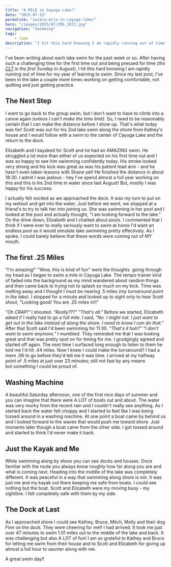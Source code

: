 ```yaml
---
title: "A MILE in Cayuga Lake!"
date: "2015-07-12"
permalink: "swim/a-mile-in-cayuga-lake/"
hero: "/images/2015/07/IMG_2872.jpg"
navigation: "Swimming"
tags:
    - lake
description: "I hit this hard knowing I am rapidly running out of time for my year of learning to swim. Since my last post, I've been in the lake a couple more times working on getting comfortable, not quitting and just getting practice."
---
```


I've been writing about each lake swim for the past week or so. After having such a challenging time for the first time out and being pressed for time _(the [CLT](http://www.ithacatriathlonclub.org/cltrace/) is the first Sunday in August)_, I hit this hard knowing I am rapidly running out of time for my year of learning to swim. Since my last post, I've been in the lake a couple more times working on getting comfortable, not quitting and just getting practice.

## The Next Step

I want to go back to the group swim, but I don't want to have to climb into a canoe again _(unless I can't make the time limit)_. So, I need to be reasonably certain that I can make the distance before I show up. That's what today was for! Scott was out for his 2nd lake swim along the shore from Kathey's house and I would follow with a swim to the center of Cayuga Lake and the return to the dock.

Elizabeth and I kayaked for Scott and he had an AMAZING swim. He struggled a lot more than either of us expected on his first time out and I was so happy to see him swimming confidently today. His stroke looked very strong and his kick was great as was his patient lead arm - and he hasn't even taken lessons with Shane yet! He finished the distance in about 18:30. I admit I was jealous - hey I've spend almost a full year working on this and this is his 2nd time in water since last August! But, mostly I was happy for his success.

I actually felt excited as we approached the dock. It was my turn to put on my wetsuit and get into the water. Just before we went, we stopped at a friend's to try to talk her into joining us. She was swimming in her pool and I looked at the pool and actually thought, "I am looking forward to the lake." On the drive down, Elizabeth and I chatted about pools. I commented that I think if I were ever to really seriously want to swim at home I'd want an endless pool as it would simulate lake swimming pretty effectively. As I spoke, I could barely believe that these words were coming out of MY mouth.

## The first .25 Miles

"I'm amazing!" "Wow, this is kind of fun" were the thoughts  going through my head as I began to swim a mile in Cayuga Lake. The tempo trainer kind of faded into the background as my mind wandered about random things and then came back to trying not to splash so much on my kick. Time was melting away and I thought I must be nearing .5 miles _(my turnaround point in the lake)_. I stopped for a minute and looked up to sight only to hear Scott shout, "Looking good! You are .25 miles in!!"

_"Oh CRAP!"_ I shouted. _"Really???"_ _"That's all."_ Before we started, Elizabeth asked if I really had to go a full mile. I said, _"No. I might not. I just want to get out in the lake instead of along the shore. I need to know I can do that."_ After that Scott said I'd been swimming for 11:30. _"That's it huh?"_ _"I don't want to swim anymore."_ I mumbled. They reminded me that I was looking great and that was pretty spot on for timing for me. I grudgingly agreed and started off again. The next time I surfaced long enough to listen to them he told me I'd hit .44 miles. Now I knew I could make the turnaround!! I had a mere .06 to go before they'd tell me it was time. I arrived at my halfway point of .5 miles at just over 23 minutes; still not fast by any means but something I could be proud of.

## Washing Machine

A beautiful Saturday afternoon, one of the first nice days of summer and you can imagine that there were A LOT of boats out and about. The water was very murky from the recent rain and I couldn't really see anything. As I started back the water felt choppy and I started to feel like I was being tossed around in a washing machine. At one point a boat came by behind us and I looked forward to the waves that would push me toward shore. Just moments later though a boat came from the other side. I got tossed around and started to think I'd never make it back.

## Just the Kayak and Me

While swimming along by shore you can see docks and houses. Once familiar with the route you always know roughly how far along you are and what is coming next. Heading into the middle of the lake was completely different. It was peaceful in a way that swimming along shore is not. It was just me and my kayak out there keeping me safe from boats. I could see nothing but the boat. Scott and Elizabeth were my moving buoy - my sightline. I felt completely safe with them by my side.

## The Dock at Last

As I approached shore I could see Kathey, Bruce, Mitch, Molly and their dog Finn on the dock. They were cheering for me!! I had arrived. It took me just over 47 minutes to swim 1.01 miles out to the middle of the lake and back. It was challenging but also A LOT of fun! I am so grateful to Kathey and Bruce for letting me swim from their house and to Scott and Elizabeth for giving up almost a full hour to saunter along with me.

A great swim day!!
